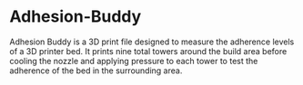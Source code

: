 # Adhesion-Buddy
Adhesion Buddy is a 3D print file designed to measure the adherence levels of a 3D printer bed. It prints nine total towers around the build area before cooling the nozzle and applying pressure to each tower to test the adherence of the bed in the surrounding area.
